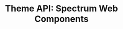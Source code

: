 ---
layout: api.njk
title: 'Theme API: Spectrum Web Components'
displayName: Theme
componentName: theme
componentHeading: sp-theme
tags:
  - component-api
---